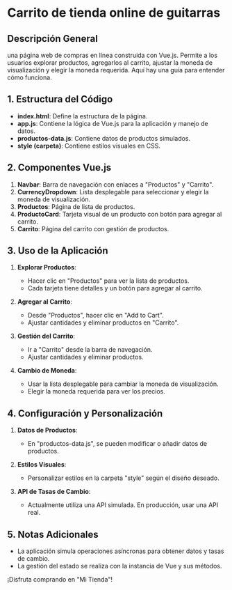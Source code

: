 # Carrito de tienda online de guitarras

## Descripción General

una página web de compras en línea construida con Vue.js. Permite a los usuarios explorar productos, agregarlos al carrito, ajustar la moneda de visualización y elegir la moneda requerida. Aquí hay una guía para entender cómo funciona. 

## 1. Estructura del Código

- **index.html**: Define la estructura de la página.
- **app.js**: Contiene la lógica de Vue.js para la aplicación y manejo de datos.
- **productos-data.js**: Contiene datos de productos simulados.
- **style (carpeta)**: Contiene estilos visuales en CSS.

## 2. Componentes Vue.js

1. **Navbar**: Barra de navegación con enlaces a "Productos" y "Carrito".
2. **CurrencyDropdown**: Lista desplegable para seleccionar y elegir la moneda de visualización.
3. **Productos**: Página de lista de productos.
4. **ProductoCard**: Tarjeta visual de un producto con botón para agregar al carrito.
5. **Carrito**: Página del carrito con gestión de productos.

## 3. Uso de la Aplicación

1. **Explorar Productos**:
   - Hacer clic en "Productos" para ver la lista de productos.
   - Cada tarjeta tiene detalles y un botón para agregar al carrito.

2. **Agregar al Carrito**:
   - Desde "Productos", hacer clic en "Add to Cart".
   - Ajustar cantidades y eliminar productos en "Carrito".

3. **Gestión del Carrito**:
   - Ir a "Carrito" desde la barra de navegación.
   - Ajustar cantidades y eliminar productos.

4. **Cambio de Moneda**:
   - Usar la lista desplegable para cambiar la moneda de visualización.
   - Elegir la moneda requerida para ver los precios.

## 4. Configuración y Personalización

1. **Datos de Productos**:
   - En "productos-data.js", se pueden modificar o añadir datos de productos.

2. **Estilos Visuales**:
   - Personalizar estilos en la carpeta "style" según el diseño deseado.

3. **API de Tasas de Cambio**:
   - Actualmente utiliza una API simulada. En producción, usar una API real.

## 5. Notas Adicionales

- La aplicación simula operaciones asíncronas para obtener datos y tasas de cambio.
- La gestión del estado se realiza con la instancia de Vue y sus métodos.

¡Disfruta comprando en "Mi Tienda"!
